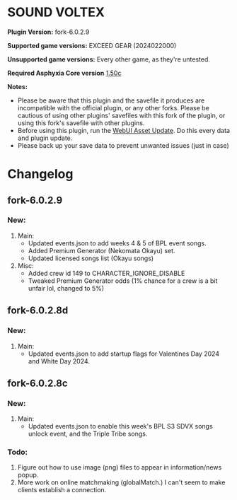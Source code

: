 # SOUND VOLTEX

**Plugin Version:** fork-6.0.2.9

**Supported game versions:** EXCEED GEAR (2024022000)

**Unsupported game versions:** Every other game, as they're untested.

**Required Asphyxia Core version** [1.50c](https://github.com/asphyxia-core/asphyxia-core.github.io/releases/tag/v1.50)

**Notes:**
- Please be aware that this plugin and the savefile it produces are incompatible with the official plugin, or any other forks. Please be cautious of using other plugins' savefiles with this fork of the plugin, or using this fork's savefile with other plugins.
- Before using this plugin, run the [WebUI Asset Update](/plugin/sdvx@asphyxia/update%20webui%20assets). Do this every data and plugin update.
- Please back up your save data to prevent unwanted issues (just in case)


Changelog
===========
## fork-6.0.2.9

### New:

1. Main:
	- Updated events.json to add weeks 4 & 5 of BPL event songs.
	- Added Premium Generator (Nekomata Okayu) set.
	- Updated licensed songs list (Okayu songs)
2. Misc:
	- Added crew id 149 to CHARACTER_IGNORE_DISABLE
	- Tweaked Premium Generator odds (1% chance for a crew is a bit unfair lol, changed to 5%)


## fork-6.0.2.8d

### New:

1. Main:
	- Updated events.json to add startup flags for Valentines Day 2024 and White Day 2024.


## fork-6.0.2.8c

### New:

1. Main:
	- Updated events.json to enable this week's BPL S3 SDVX songs unlock event, and the Triple Tribe songs.


### Todo:

1. Figure out how to use image (png) files to appear in information/news popup.
2. More work on online matchmaking (globalMatch.) I can't seem to make clients establish a connection.

